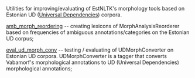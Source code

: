 Utilities for improving/evaluating of EstNLTK's morphology tools based on Estonian UD ([Universal Dependencies](https://universaldependencies.org/guidelines.html)) corpora.

[amb_morph_reordering](amb_morph_reordering) -- creating lexicons of MorphAnalysisReorderer based on frequencies of ambiguous annotations/categories on the Estonian UD corpus;

[eval_ud_morph_conv](eval_ud_morph_conv) -- testing / evaluating of UDMorphConverter on Estonian UD corpora. UDMorphConverter is a tagger that converts Vabamorf's morphological annotations to UD (Universal Dependencies) morphological annotations;  